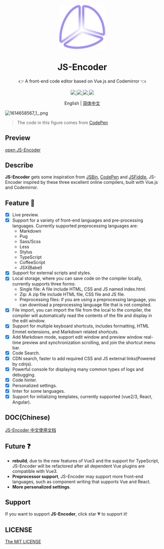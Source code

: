 <div align=center>
  <img width="150" src="./src/assets/images/logo.svg"/>
</div>

<h1 align="center">JS-Encoder</h1>

<p align="center">👉 A front-end code editor based on Vue.js and Codemirror 👈</p>

<div align=center>
  <a href="https://travis-ci.org/Longgererer/JS-Encoder">
    <img src="https://img.shields.io/travis/Longgererer/JS-Encoder.svg?style=flat-square"/>
  </a>
  <a href="https://github.styleci.io/repos/190842308">
    <img src="https://img.shields.io/badge/StyleCI-passed-green.svg?style=flat-square"/>
  </a>
  <a href="https://github.com/prettier/prettier">
    <img src="https://img.shields.io/badge/code_style-prettier-ff69b4.svg?style=flat-square"/>
  </a>
  <a href="https://github.com/Longgererer/JS-Encoder/blob/master/LICENSE">
    <img src="https://img.shields.io/badge/LICENSE-MIT-blue.svg?style=flat-square"/>
  </a>
</div>

<p align="center">English | <a href="https://github.com/Longgererer/JS-Encoder/blob/master/READMECN.md">简体中文</a></p>

![1614658567_1_.png](http://picstore.lliiooiill.cn/1642123287%281%29.jpg)

> The code in this figure comes from [CodePen](https://codepen.io/andymerskin/pen/XNMWvQ)

## Preview

[open JS-Encoder](http://jsencoder.lliiooiill.cn/)

## Describe

**JS-Encoder** gets some inspiration from [JSBin](https://jsbin.com), [CodePen](https://codepen.io/pen/) and [JSFiddle](https://jsfiddle.net/), JS-Encoder inspired by these three excellent online compilers, built with Vue.js and Codemirror.

## Feature 🌟

- [x] Live preview.
- [x] Support for a variety of front-end languages and pre-processing languages. Currently supported preprocessing languages are:
  - Markdown
  - Pug
  - Sass/Scss
  - Less
  - Stylus
  - TypeScript
  - CoffeeScript
  - JSX(Babel)
- [x] Support for external scripts and styles.
- [x] Local storage, where you can save code on the compiler locally, currently supports three forms:
  - Single file: A file include HTML, CSS and JS named index.html.
  - Zip: A zip file include HTML file, CSS file and JS file.
  - Preprocessing files: if you are using a preprocessing language, you can download a preprocessing language file that is not compiled.
- [x] File import, you can import the file from the local to the compiler, the compiler will automatically read the contents of the file and display in the edit window.
- [x] Support for multiple keyboard shortcuts, includes formatting, HTML Emmet extensions, and Markdown related shortcuts.
- [x] Add Markdown mode, support edit window and preview window real-time preview and synchronization scrolling, and join the shortcut menu bar.
- [x] Code Search.
- [x] CDN search, faster to add required CSS and JS external links(Powered by cdnjs).
- [x] Powerful console for displaying many common types of logs and debugging.
- [x] Code hinter.
- [x] Personalized settings.
- [x] linter for some languages.
- [x] Support for initializing templates, currently supported (vue2/3, React, Angular).

## DOC(Chinese)

[JS-Encoder 中文使用文档](http://doc.lliiooiill.cn/)

## Future ❓

- **rebuild**, due to the new features of Vue3 and the support for TypeScript, JS-Encoder will be refactored after all dependent Vue plugins are compatible with Vue3.
- **Preprocessor support**, JS-Encoder may support more front-end languages, such as component writing that supports Vue and React.
- **More personalized settings**.

## Support

If you want to support **JS-Encoder**, click star 💗 to support it!

## LICENSE

[The MIT LICENSE](https://github.com/Longgererer/JS-Encoder/blob/master/LICENSE)

